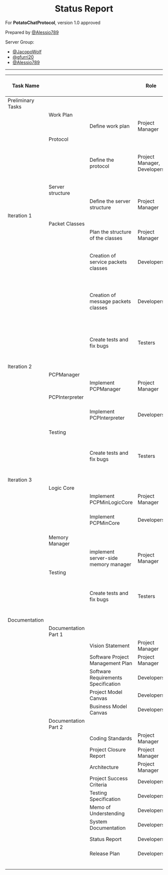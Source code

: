 <center>

<h1>Status Report</h1>

</center>

For **PotatoChatProtocol**, version 1.0 approved

Prepared by [@Alessio789](https://github.com/Alessio789)

Server Group:

- [@JacopoWolf](https://github.com/JacopoWolf)
- [@gfurri20](https://github.com/gfurri20)
- [@Alessio789](https://github.com/Alessio789)

--- 
| Task Name         |                      |                                      | Role                        | Owner                                                    | Estimated by task | Effort Subtotals | Actual by task | Actual Subtotals |
|-------------------|----------------------|--------------------------------------|-----------------------------|----------------------------------------------------------|-------------------|------------------|----------------|------------------|
| Preliminary Tasks |                      |                                      |                             |                                                          |                   |                  |                |                  |
|                   | Work Plan            |                                      |                             |                                                          |                   | 1                |                | 1                |
|                   |                      | Define work plan                     | Project Manager             | Jacopo Comparin                                          | 1                 |                  | 1              |                  |
|                   |                      |                                      |                             |                                                          |                   |                  |                |                  |
|                   | Protocol             |                                      |                             |                                                          |                   | 2                |                | 2                |
|                   |                      | Define the protocol                  | Project Manager, Developers | Jacopo Comparin, Geremia Furri,          Alessio Trentin | 2                 |                  | 2              |                  |
|                   | Server structure     |                                      |                             |                                                          |                   | 2                |                | 1                |
|                   |                      | Define the server structure          | Project Manager             | Jacopo Comparin                                          | 2                 |                  | 1              |                  |
| Iteration 1       |                      |                                      |                             |                                                          |                   |                  |                |                  |
|                   | Packet Classes       |                                      |                             |                                                          |                   | 7                |                | 8                |
|                   |                      | Plan the structure of the classes    | Project Manager             | Jacopo Comparin                                          | 1                 |                  | 1              |                  |
|                   |                      | Creation of service packets classes  | Developers                  | Jacopo Comparin, Geremia Furri,          Alessio Trentin | 2                 |                  | 2              |                  |
|                   |                      | Creation of message packets classes  | Developers                  | Jacopo Comparin, Geremia Furri,          Alessio Trentin | 3                 |                  | 4              |                  |
|                   |                      |                                      |                             |                                                          |                   |                  |                |                  |
|                   |                      | Create tests and fix bugs            | Testers                     | Jacopo Comparin, Geremia Furri,          Alessio Trentin | 1                 |                  | 1              |                  |
| Iteration 2       |                      |                                      |                             |                                                          |                   |                  |                |                  |
|                   | PCPManager           |                                      |                             |                                                          |                   | 10               |                | 10               |
|                   |                      | Implement PCPManager                 | Project Manager             | Jacopo Comparin                                          | 10                |                  | 10             |                  |
|                   | PCPInterpreter       |                                      |                             |                                                          |                   | 6                |                | 6                |
|                   |                      | Implement PCPInterpreter             | Developers                  | Geremia Furri,          Alessio Trentin                  | 6                 |                  | 6              |                  |
|                   | Testing              |                                      |                             |                                                          |                   | 3                |                | 4                |
|                   |                      | Create tests and fix bugs            | Testers                     | Jacopo Comparin, Geremia Furri,          Alessio Trentin | 3                 |                  | 4              |                  |
| Iteration 3       |                      |                                      |                             |                                                          |                   |                  |                |                  |
|                   | Logic Core           |                                      |                             |                                                          |                   | 18               |                | 17               |
|                   |                      | Implement PCPMinLogicCore            | Project Manager             | Jacopo Comparin                                          | 10                |                  | 10             |                  |
|                   |                      | Implement PCPMinCore                 | Developers                  | Geremia Furri,          Alessio Trentin                  | 8                 |                  | 7              |                  |
|                   | Memory Manager       |                                      |                             |                                                          |                   | 4                |                | 5                |
|                   |                      | implement server-side memory manager | Project Manager             | Jacopo Comparin                                          | 4                 |                  | 5              |                  |
|                   | Testing              |                                      |                             |                                                          |                   | 3                |                | 3                |
|                   |                      | Create tests and fix bugs            | Testers                     | Jacopo Comparin, Geremia Furri,          Alessio Trentin | 3                 |                  | 3              |                  |
| Documentation     |                      |                                      |                             |                                                          |                   |                  |                |                  |
|                   | Documentation Part 1 |                                      |                             |                                                          |                   | 10               |                | 10               |
|                   |                      | Vision Statement                     | Project Manager             | Jacopo Comparin                                          | 1                 |                  | 1              |                  |
|                   |                      | Software Project Management Plan     | Project Manager             | Jacopo Comparin                                          | 3                 |                  | 3              |                  |
|                   |                      | Software Requirements Specification  | Developers                  | Geremia Furri                                            | 3                 |                  | 3              |                  |
|                   |                      | Project Model Canvas                 | Developers                  | Alessio Trentin                                          | 1                 |                  | 1              |                  |
|                   |                      | Business Model Canvas                | Developers                  | Alessio Trentin                                          | 2                 |                  | 2              |                  |
|                   | Documentation Part 2 |                                      |                             |                                                          |                   | 17               |                | 17               |
|                   |                      | Coding Standards                     | Project Manager             | Jacopo Comparin                                          | 1                 |                  | 1              |                  |
|                   |                      | Project Closure Report               | Project Manager             | Jacopo Comparin                                          | 3                 |                  | 3              |                  |
|                   |                      | Architecture                         | Project Manager             | Jacopo Comparin                                          | 1                 |                  | 1              |                  |
|                   |                      | Project Success Criteria             | Developers                  | Geremia Furri                                            | 3                 |                  | 3              |                  |
|                   |                      | Testing Specification                | Developers                  | Geremia Furri                                            | 3                 |                  | 3              |                  |
|                   |                      | Memo of Understending                | Developers                  | Alessio Trentin                                          | 1                 |                  | 1              |                  |
|                   |                      | System Documentation                 | Developers                  | Alessio Trentin                                          | 1                 |                  | 1              |                  |
|                   |                      | Status Report                        | Developers                  | Alessio Trentin                                          | 3                 |                  | 3              |                  |
|                   |                      | Release Plan                         | Developers                  | Alessio Trentin                                          | 1                 |                  | 1              |                  |
|                   |                      |                                      |                             |                                                          | Totale            | 83               |                | 84               |